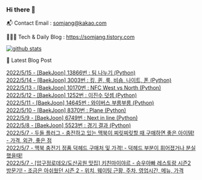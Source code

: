 ### Hi there 👋

📬  Contact Email : somjang@kakao.com

👨🏻‍💻  Tech & Daily Blog : https://somjang.tistory.com

[![github stats](https://github-readme-stats.vercel.app/api?username=SOMJANG&show_icons=true&hide_border=False)](https://somjang.tistory.com)

🤩 Latest Blog Post

[2022/5/15 - [BaekJoon] 13866번 : 팀 나누기 (Python)](https://somjang.tistory.com/entry/BaekJoon-13866%EB%B2%88-%ED%8C%80-%EB%82%98%EB%88%84%EA%B8%B0-Python) <br>
[2022/5/14 - [BaekJoon] 3003번 : 킹, 퀸, 룩, 비숍, 나이트, 폰 (Python)](https://somjang.tistory.com/entry/BaekJoon-3003%EB%B2%88-%ED%82%B9-%ED%80%B8-%EB%A3%A9-%EB%B9%84%EC%88%8D-%EB%82%98%EC%9D%B4%ED%8A%B8-%ED%8F%B0-Python) <br>
[2022/5/13 - [BaekJoon] 10170번 : NFC West vs North (Python)](https://somjang.tistory.com/entry/BaekJoon-10170%EB%B2%88-NFC-West-vs-North-Python) <br>
[2022/5/12 - [BaekJoon] 1252번 : 이진수 덧셈 (Python)](https://somjang.tistory.com/entry/BaekJoon-1252%EB%B2%88-%EC%9D%B4%EC%A7%84%EC%88%98-%EB%8D%A7%EC%85%88-Python) <br>
[2022/5/11 - [BaekJoon] 14645번 : 와이버스 부릉부릉 (Python)](https://somjang.tistory.com/entry/BaekJoon-14645%EB%B2%88-%EC%99%80%EC%9D%B4%EB%B2%84%EC%8A%A4-%EB%B6%80%EB%A6%89%EB%B6%80%EB%A6%89-Python) <br>
[2022/5/10 - [BaekJoon] 8370번 : Plane (Python)](https://somjang.tistory.com/entry/BaekJoon-8370%EB%B2%88-Plane-Python) <br>
[2022/5/9 - [BaekJoon] 6749번 : Next in line (Python)](https://somjang.tistory.com/entry/BaekJoon-6749%EB%B2%88-Next-in-line-Python) <br>
[2022/5/8 - [BaekJoon] 5523번 : 경기 결과 (Python)](https://somjang.tistory.com/entry/BaekJoon-5523%EB%B2%88-%EA%B2%BD%EA%B8%B0-%EA%B2%B0%EA%B3%BC-Python) <br>
[2022/5/7 - 두들 플러그 - 충전하고 있는 맥북이 찌릿찌릿할 때 구매하면 좋은 아이템! - 가격, 외관, 좋은 점](https://somjang.tistory.com/entry/%EB%91%90%EB%93%A4-%ED%94%8C%EB%9F%AC%EA%B7%B8-%EC%B6%A9%EC%A0%84%ED%95%98%EA%B3%A0-%EC%9E%88%EB%8A%94-%EB%A7%A5%EB%B6%81%EC%9D%B4-%EC%B0%8C%EB%A6%BF%EC%B0%8C%EB%A6%BF%ED%95%A0-%EB%95%8C-%EA%B5%AC%EB%A7%A4%ED%95%98%EB%A9%B4-%EC%A2%8B%EC%9D%80-%EC%95%84%EC%9D%B4%ED%85%9C-%EA%B0%80%EA%B2%A9-%EC%99%B8%EA%B4%80-%EC%A2%8B%EC%9D%80-%EC%A0%90) <br>
[2022/5/7 - 맥북 충전기 정품 덕헤드 구매처 및 가격! - 덕헤드 부분이 휘어졌거나 분실했을때!](https://somjang.tistory.com/entry/%EB%A7%A5%EB%B6%81-%EC%B6%A9%EC%A0%84%EA%B8%B0-%EC%A0%95%ED%92%88-%EB%8D%95%ED%97%A4%EB%93%9C-%EA%B5%AC%EB%A7%A4%EC%B2%98-%EB%B0%8F-%EA%B0%80%EA%B2%A9-%EB%8D%95%ED%97%A4%EB%93%9C-%EB%B6%80%EB%B6%84%EC%9D%B4-%ED%9C%98%EC%96%B4%EC%A1%8C%EA%B1%B0%EB%82%98-%EB%B6%84%EC%8B%A4%ED%96%88%EC%9D%84%EB%95%8C) <br>
[2022/5/7 - [압구정로데오/도산공원 맛집] 키친마이야르 - 승우아빠 레스토랑 시즌2 방문기! - 조금은 아쉬웠던 시즌 2 - 위치, 웨이팅 근황, 주차, 영업시간, 메뉴, 가격](https://somjang.tistory.com/entry/%EC%95%95%EA%B5%AC%EC%A0%95%EB%A1%9C%EB%8D%B0%EC%98%A4%EB%8F%84%EC%82%B0%EA%B3%B5%EC%9B%90-%EB%A7%9B%EC%A7%91-%ED%82%A4%EC%B9%9C%EB%A7%88%EC%9D%B4%EC%95%BC%EB%A5%B4-%EC%8A%B9%EC%9A%B0%EC%95%84%EB%B9%A0-%EB%A0%88%EC%8A%A4%ED%86%A0%EB%9E%91-%EC%8B%9C%EC%A6%8C2-%EB%B0%A9%EB%AC%B8%EA%B8%B0-%EC%A1%B0%EA%B8%88%EC%9D%80-%EC%95%84%EC%89%AC%EC%9B%A0%EB%8D%98-%EC%8B%9C%EC%A6%8C-2-%EC%9C%84%EC%B9%98-%EC%9B%A8%EC%9D%B4%ED%8C%85-%EA%B7%BC%ED%99%A9-%EC%98%81%EC%97%85%EC%8B%9C%EA%B0%84-%EB%A9%94%EB%89%B4-%EA%B0%80%EA%B2%A9) <br>
